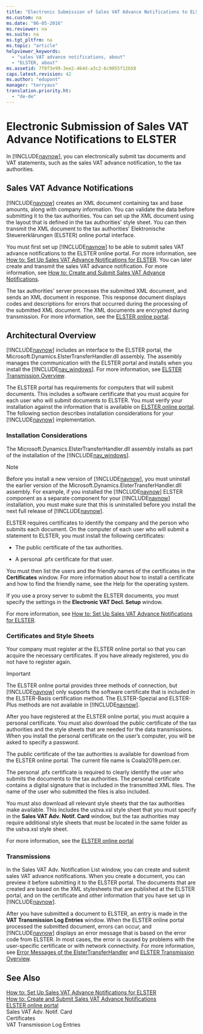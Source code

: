```yaml
---
title: "Electronic Submission of Sales VAT Advance Notifications to ELSTER"
ms.custom: na
ms.date: "06-05-2016"
ms.reviewer: na
ms.suite: na
ms.tgt_pltfrm: na
ms.topic: "article"
helpviewer_keywords: 
  - "sales VAT advance notifications, about"
  - "ELSTER, about"
ms.assetid: 7f8f3e99-3ee2-464d-a3c2-6c9055f12b58
caps.latest.revision: 42
ms.author: "edupont"
manager: "terryaus"
translation.priority.ht: 
  - "de-de"
---
```

# Electronic Submission of Sales VAT Advance Notifications to ELSTER
In [!INCLUDE[navnow](../../ApplicationDesign/includes/navnow_md.md)], you can electronically submit tax documents and VAT statements, such as the sales VAT advance notification, to the tax authorities.  
  
## Sales VAT Advance Notifications  
 [!INCLUDE[navnow](../../ApplicationDesign/includes/navnow_md.md)] creates an XML document containing tax and base amounts, along with company information. You can validate the data before submitting it to the tax authorities. You can set up the XML document using the layout that is defined in the tax authorities' style sheet. You can then transmit the XML document to the tax authorities' Elektronische Steuererklärungen \(ELSTER\) online portal interface.  
  
 You must first set up [!INCLUDE[navnow](../../ApplicationDesign/includes/navnow_md.md)] to be able to submit sales VAT advance notifications to the ELSTER online portal. For more information, see [How to: Set Up Sales VAT Advance Notifications for ELSTER](../../LocalFunctionalityForMicrosoftDynamicsNav2016/Germany/how-to-set-up-sales-vat-advance-notifications-for-elster.md). You can later create and transmit the sales VAT advance notification. For more information, see [How to: Create and Submit Sales VAT Advance Notifications](../../LocalFunctionalityForMicrosoftDynamicsNav2016/Germany/how-to-create-and-submit-sales-vat-advance-notifications.md).  
  
 The tax authorities' server processes the submitted XML document, and sends an XML document in response. This response document displays codes and descriptions for errors that occurred during the processing of the submitted XML document. The XML documents are encrypted during transmission. For more information, see the [ELSTER online portal](http://go.microsoft.com/fwlink/?LinkId=155998).  
  
## Architectural Overview  
 [!INCLUDE[navnow](../../ApplicationDesign/includes/navnow_md.md)] includes an interface to the ELSTER portal, the Microsoft.Dynamics.ElsterTransferHandler.dll assembly. The assembly manages the communication with the ELSTER portal and installs when you install the [!INCLUDE[nav_windows](../../BusinessFunctionality/IntegratingWithMicrosoftOffice/includes/nav_windows_md.md)]. For more information, see [ELSTER Transmission Overview](../../LocalFunctionalityForMicrosoftDynamicsNav2016/Germany/elster-transmission-overview.md).  
  
 The ELSTER portal has requirements for computers that will submit documents. This includes a software certificate that you must acquire for each user who will submit documents to ELSTER. You must verify your installation against the information that is available on [ELSTER online portal](http://go.microsoft.com/fwlink/?LinkId=155998). The following section describes installation considerations for your [!INCLUDE[navnow](../../ApplicationDesign/includes/navnow_md.md)] implementation.  
  
### Installation Considerations  
 The Microsoft.Dynamics.ElsterTransferHandler.dll assembly installs as part of the installation of the [!INCLUDE[nav_windows](../../BusinessFunctionality/IntegratingWithMicrosoftOffice/includes/nav_windows_md.md)].  
  
> [!NOTE]  
>  Before you install a new version of [!INCLUDE[navnow](../../ApplicationDesign/includes/navnow_md.md)], you must uninstall the earlier version of the Microsoft.Dynamics.ElsterTransferHandler.dll assembly. For example, if you installed the [!INCLUDE[navnow](../../ApplicationDesign/includes/navnow_md.md)] ELSTER component as a separate component for your [!INCLUDE[navnow](../../ApplicationDesign/includes/navnow_md.md)] installation, you must make sure that this is uninstalled before you install the next full release of [!INCLUDE[navnow](../../ApplicationDesign/includes/navnow_md.md)].  
  
 ELSTER requires certificates to identify the company and the person who submits each document. On the computer of each user who will submit a statement to ELSTER, you must install the following certificates:  
  
-   The public certificate of the tax authorities.  
  
-   A personal .pfx certificate for that user.  
  
 You must then list the users and the friendly names of the certificates in the **Certificates** window. For more information about how to install a certificate and how to find the friendly name, see the Help for the operating system.  
  
 If you use a proxy server to submit the ELSTER documents, you must specify the settings in the **Electronic VAT Decl. Setup** window.  
  
 For more information, see [How to: Set Up Sales VAT Advance Notifications for ELSTER](../../LocalFunctionalityForMicrosoftDynamicsNav2016/Germany/how-to-set-up-sales-vat-advance-notifications-for-elster.md).  
  
### Certificates and Style Sheets  
 Your company must register at the ELSTER online portal so that you can acquire the necessary certificates. If you have already registered, you do not have to register again.  
  
> [!IMPORTANT]  
>  The ELSTER online portal provides three methods of connection, but [!INCLUDE[navnow](../../ApplicationDesign/includes/navnow_md.md)] only supports the software certificate that is included in the ELSTER\-Basis certification method. The ELSTER\-Spezial and ELSTER\-Plus methods are not available in [!INCLUDE[navnow](../../ApplicationDesign/includes/navnow_md.md)].  
  
 After you have registered at the ELSTER online portal, you must acquire a personal certificate. You must also download the public certificate of the tax authorities and the style sheets that are needed for the data transmissions. When you install the personal certificate on the user’s computer, you will be asked to specify a password.  
  
 The public certificate of the tax authorities is available for download from the ELSTER online portal. The current file name is Coala2019.pem.cer.  
  
 The personal .pfx certificate is required to clearly identify the user who submits the documents to the tax authorities. The personal certificate contains a digital signature that is included in the transmitted XML files. The name of the user who submitted the files is also included.  
  
 You must also download all relevant style sheets that the tax authorities make available. This includes the ustva.xsl style sheet that you must specify in the **Sales VAT Adv. Notif. Card** window, but the tax authorities may require additional style sheets that must be located in the same folder as the ustva.xsl style sheet.  
  
 For more information, see the [ELSTER online portal](http://go.microsoft.com/fwlink/?LinkId=155998)  
  
### Transmissions  
 In the Sales VAT Adv. Notification List window, you can create and submit sales VAT advance notifications. When you create a document, you can preview it before submitting it to the ELSTER portal. The documents that are created are based on the XML stylesheets that are published at the ELSTER portal, and on the certificate and other information that you have set up in [!INCLUDE[navnow](../../ApplicationDesign/includes/navnow_md.md)].  
  
 After you have submitted a document to ELSTER, an entry is made in the **VAT Transmission Log Entries** window. When the ELSTER online portal processed the submitted document, errors can occur, and [!INCLUDE[navnow](../../ApplicationDesign/includes/navnow_md.md)] displays an error message that is based on the error code from ELSTER. In most cases, the error is caused by problems with the user\-specific certificate or with network connectivity. For more information, see [Error Messages of the ElsterTransferHandler](../../LocalFunctionalityForMicrosoftDynamicsNav2016/Germany/error-messages-of-the-elstertransferhandler.md) and [ELSTER Transmission Overview](../../LocalFunctionalityForMicrosoftDynamicsNav2016/Germany/elster-transmission-overview.md).  
  
## See Also  
 [How to: Set Up Sales VAT Advance Notifications for ELSTER](../../LocalFunctionalityForMicrosoftDynamicsNav2016/Germany/how-to-set-up-sales-vat-advance-notifications-for-elster.md)   
 [How to: Create and Submit Sales VAT Advance Notifications](../../LocalFunctionalityForMicrosoftDynamicsNav2016/Germany/how-to-create-and-submit-sales-vat-advance-notifications.md)   
 [ELSTER online portal](http://go.microsoft.com/fwlink/?LinkId=155998)   
 Sales VAT Adv. Notif. Card   
 Certificates   
 VAT Transmission Log Entries